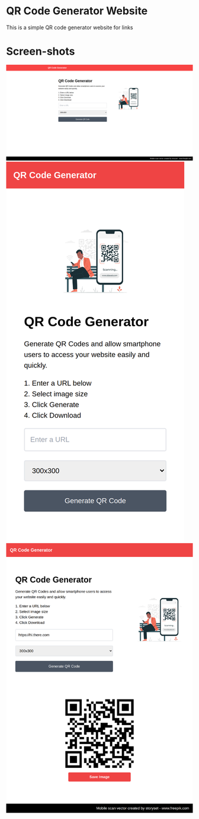# QR Code Generator Website
This is a simple QR code generator website for links

# Screen-shots
![Web Image On Desktop Platforms](img/screen-shots/qr-code-generator-web-1.png)
![Web Image On Smart Phones Platforms](img/screen-shots/qr-code-generator-web-2.png)
![Web Image On Tablet Platforms](img/screen-shots/qr-code-generator-web-3.png)

<!-- ### MIT License

Copyright &copy; 2022 Mohammed Najib

Permission is hereby granted, free of charge, to any person obtaining a copy
of this software and associated documentation files (the "Software"), to deal
in the Software without restriction, including without limitation the rights
to use, copy, modify, merge, publish, distribute, sublicense, and/or sell
copies of the Software, and to permit persons to whom the Software is
furnished to do so, subject to the following conditions:

The above copyright notice and this permission notice shall be included in all
copies or substantial portions of the Software.

THE SOFTWARE IS PROVIDED "AS IS", WITHOUT WARRANTY OF ANY KIND, EXPRESS OR
IMPLIED, INCLUDING BUT NOT LIMITED TO THE WARRANTIES OF MERCHANTABILITY,
FITNESS FOR A PARTICULAR PURPOSE AND NONINFRINGEMENT. IN NO EVENT SHALL THE
AUTHORS OR COPYRIGHT HOLDERS BE LIABLE FOR ANY CLAIM, DAMAGES OR OTHER
LIABILITY, WHETHER IN AN ACTION OF CONTRACT, TORT OR OTHERWISE, ARISING FROM,
OUT OF OR IN CONNECTION WITH THE SOFTWARE OR THE USE OR OTHER DEALINGS IN THE
SOFTWARE. -->